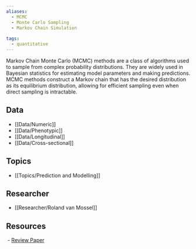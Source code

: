 ```yaml
---
aliases:
  - MCMC
  - Monte Carlo Sampling
  - Markov Chain Simulation
 
tags:
  - quantitative 
---
```


Markov Chain Monte Carlo (MCMC) methods are a class of algorithms used to sample from complex probability distributions. They are widely used in Bayesian statistics for estimating model parameters and making predictions. MCMC methods construct a Markov chain that has the desired distribution as its equilibrium distribution, allowing for efficient sampling even when direct sampling is intractable.

## Data

 - [[Data/Numeric]]
 - [[Data/Phenotypic]]
 - [[Data/Longitudinal]]
 - [[Data/Cross-sectional]]

## Topics

  - [[Topics/Prediction and Modelling]]

## Researcher

  - [[Researcher/Roland van Mossel]]

## Resources

 - [Review Paper](https://www.routledge.com/Markov-Chain-Monte-Carlo-in-Practice/Gilks-Richardson-Spiegelhalter/p/book/9780412055515)
